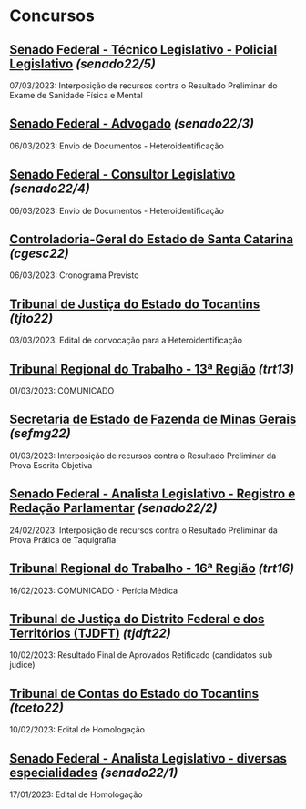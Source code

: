 # Concursos

## [Senado Federal - Técnico Legislativo - Policial Legislativo](./senado22-5/) *(senado22/5)*
07/03/2023: Interposição de recursos contra o Resultado Preliminar do Exame de Sanidade Física e Mental

## [Senado Federal - Advogado](./senado22-3/) *(senado22/3)*
06/03/2023: Envio de Documentos - Heteroidentificação

## [Senado Federal - Consultor Legislativo](./senado22-4/) *(senado22/4)*
06/03/2023: Envio de Documentos - Heteroidentificação

## [Controladoria-Geral do Estado de Santa Catarina](./cgesc22/) *(cgesc22)*
06/03/2023: Cronograma Previsto

## [Tribunal de Justiça do Estado do Tocantins](./tjto22/) *(tjto22)*
03/03/2023: Edital de convocação para a Heteroidentificação

## [Tribunal Regional do Trabalho - 13ª Região](./trt13/) *(trt13)*
01/03/2023: COMUNICADO

## [Secretaria de Estado de Fazenda de Minas Gerais](./sefmg22/) *(sefmg22)*
01/03/2023: Interposição de recursos contra o Resultado Preliminar da Prova Escrita Objetiva

## [Senado Federal - Analista Legislativo - Registro e Redação Parlamentar](./senado22-2/) *(senado22/2)*
24/02/2023: Interposição de recursos contra o Resultado Preliminar da Prova Prática de Taquigrafia

## [Tribunal Regional do Trabalho - 16ª Região](./trt16/) *(trt16)*
16/02/2023: COMUNICADO - Perícia Médica

## [Tribunal de Justiça do Distrito Federal e dos Territórios (TJDFT)](./tjdft22/) *(tjdft22)*
10/02/2023: Resultado Final de Aprovados Retificado (candidatos sub judice)

## [Tribunal de Contas do Estado do Tocantins](./tceto22/) *(tceto22)*
10/02/2023: Edital de Homologação

## [Senado Federal - Analista Legislativo - diversas especialidades](./senado22-1/) *(senado22/1)*
17/01/2023: Edital de Homologação
